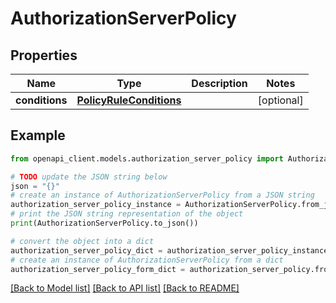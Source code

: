 # AuthorizationServerPolicy


## Properties

Name | Type | Description | Notes
------------ | ------------- | ------------- | -------------
**conditions** | [**PolicyRuleConditions**](PolicyRuleConditions.md) |  | [optional] 

## Example

```python
from openapi_client.models.authorization_server_policy import AuthorizationServerPolicy

# TODO update the JSON string below
json = "{}"
# create an instance of AuthorizationServerPolicy from a JSON string
authorization_server_policy_instance = AuthorizationServerPolicy.from_json(json)
# print the JSON string representation of the object
print(AuthorizationServerPolicy.to_json())

# convert the object into a dict
authorization_server_policy_dict = authorization_server_policy_instance.to_dict()
# create an instance of AuthorizationServerPolicy from a dict
authorization_server_policy_form_dict = authorization_server_policy.from_dict(authorization_server_policy_dict)
```
[[Back to Model list]](../README.md#documentation-for-models) [[Back to API list]](../README.md#documentation-for-api-endpoints) [[Back to README]](../README.md)


